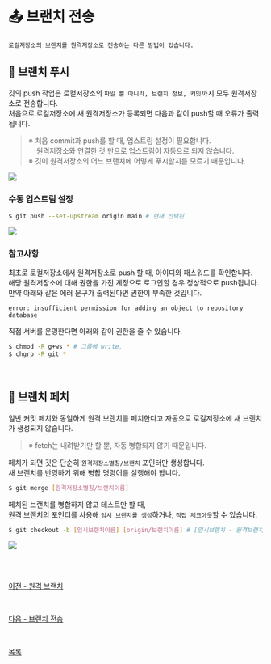 # **:outbox_tray: 브랜치 전송**
```PROPERTIES
로컬저장소의 브랜치를 원격저장소로 전송하는 다른 방법이 있습니다.
```

## **:rocket: 브랜치 푸시**
깃의 push 작업은 로컬저장소의 `파일 뿐 아니라, 브랜치 정보, 커밋`까지 모두 원격저장소로 전송합니다.<br>
처음으로 로컬저장소에 새 원격저장소가 등록되면 다음과 같이 push할 때 오류가 출력됩니다.<br>
>※ 처음 commit과 push를 할 때, 업스트림 설정이 필요합니다.<br>
>&nbsp;&nbsp;&nbsp;&nbsp;원격저장소와 연결한 것 만으로 업스트림이 자동으로 되지 않습니다.<br>
>※ 깃이 원격저장소의 어느 브랜치에 어떻게 푸시할지를 모르기 때문입니다.

<kbd>
<img src="https://user-images.githubusercontent.com/45596014/194717521-8344e559-ee45-4eb6-a5a2-388b150ca01a.jpg">
</kbd>

<br>

### **수동 업스트림 설정**
```bash
$ git push --set-upstream origin main # 현재 선택된
```
<kbd>
<img src="https://user-images.githubusercontent.com/45596014/194717493-fc6ef020-79e8-4fe1-943c-f96d103f49ab.jpg">
</kbd>

<br>

### **참고사항**
최초로 로컬저장소에서 원격저장소로 push 할 때, 아이디와 패스워드를 확인합니다.<br>
해당 원격저장소에 대해 권한을 가진 계정으로 로그인할 경우 정상적으로 push됩니다.<br>
만약 아래와 같은 에러 문구가 출력된다면 권한이 부족한 것입니다.
```
error: insufficient permission for adding an object to repository database
```
직접 서버를 운영한다면 아래와 같이 권한을 줄 수 있습니다.
```bash
$ chmod -R g+ws * # 그룹에 write, 
$ chgrp -R git *
```

<br>

## **:triangular_flag_on_post: 브랜치 페치**
일반 커밋 페치와 동일하게 원격 브랜치를 페치한다고 자동으로 로컬저장소에 새 브랜치가 생성되지 않습니다.
>※ fetch는 내려받기만 할 뿐, 자동 병합되지 않기 때문입니다. 

페치가 되면 깃은 단순히 `원격저장소별칭/브랜치` 포인터만 생성합니다.<br>
새 브랜치를 반영하기 위해 병합 명령어를 실행해야 합니다.
```bash
$ git merge [원격저장소별칭/브랜치이름]
```
페치된 브랜치를 병합하지 않고 테스트만 할 때,<br>
원격 브랜치의 포인터를 사용해 `임시 브랜치를 생성`하거나, `직접 체크아웃`할 수 있습니다.
```bash
$ git checkout -b [임시브랜치이름] [origin/브랜치이름] # [임시브랜치 - 원격브랜치] 트래킹
```
<kbd>
<img src="https://user-images.githubusercontent.com/45596014/194718685-22037020-f106-4c53-8349-dd825bd7b086.jpg">
</kbd>

<br><br>

[이전 - 원격 브랜치](09_remote-branch.md)

<br>

[다음 - 브랜치 전송](10_branch-push.md)

<br>

[목록](README.md)